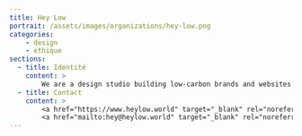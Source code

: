 ```yaml
---
title: Hey Low
portrait: /assets/images/organizations/hey-low.png
categories:
    - design
    - ethique
sections:
  - title: Identité
    content: >
        We are a design studio building low-carbon brands and websites.
  - title: Contact
    content: >
        <a href="https://www.heylow.world" target="_blank" rel="noreferrer">Site</a> –
        <a href="mailto:hey@heylow.world" target="_blank" rel="noreferrer">Mail</a>
---
```

